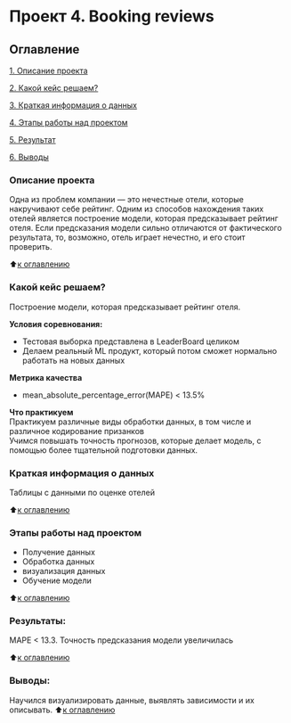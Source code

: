 # Проект 4. Booking reviews

## Оглавление  
[1. Описание проекта](https://github.com/Grichick/sf_data_science/tree/main/project_13_visualisation#%D0%BE%D0%BF%D0%B8%D1%81%D0%B0%D0%BD%D0%B8%D0%B5-%D0%BF%D1%80%D0%BE%D0%B5%D0%BA%D1%82%D0%B0)

[2. Какой кейс решаем?](https://github.com/Grichick/sf_data_science/tree/main/project_13_visualisation#%D0%BA%D0%B0%D0%BA%D0%BE%D0%B9-%D0%BA%D0%B5%D0%B9%D1%81-%D1%80%D0%B5%D1%88%D0%B0%D0%B5%D0%BC) 

[3. Краткая информация о данных](https://github.com/Grichick/sf_data_science/tree/main/project_13_visualisation#%D0%BA%D0%B0%D0%BA%D0%BE%D0%B9-%D0%BA%D0%B5%D0%B9%D1%81-%D1%80%D0%B5%D1%88%D0%B0%D0%B5%D0%BC) 

[4. Этапы работы над проектом](https://github.com/Grichick/sf_data_science/tree/main/project_13_visualisation#%D0%BA%D0%B0%D0%BA%D0%BE%D0%B9-%D0%BA%D0%B5%D0%B9%D1%81-%D1%80%D0%B5%D1%88%D0%B0%D0%B5%D0%BC) 

[5. Результат](https://github.com/Grichick/sf_data_science/tree/main/project_13_visualisation#%D0%BA%D0%B0%D0%BA%D0%BE%D0%B9-%D0%BA%D0%B5%D0%B9%D1%81-%D1%80%D0%B5%D1%88%D0%B0%D0%B5%D0%BC)
    
[6. Выводы](https://github.com/Grichick/sf_data_science/tree/main/project_13_visualisation#%D0%B2%D1%8B%D0%B2%D0%BE%D0%B4%D1%8B) 

### Описание проекта    
Одна из проблем компании — это нечестные отели, которые накручивают себе рейтинг. Одним из способов нахождения таких отелей является построение модели, которая предсказывает рейтинг отеля. Если предсказания модели сильно отличаются от фактического результата, то, возможно, отель играет нечестно, и его стоит проверить.

:arrow_up:[к оглавлению](https://github.com/Grichick/sf_data_science/tree/main/project_13_visualisation#%D0%BE%D0%B3%D0%BB%D0%B0%D0%B2%D0%BB%D0%B5%D0%BD%D0%B8%D0%B5)


### Какой кейс решаем?    
Построение модели, которая предсказывает рейтинг отеля.

**Условия соревнования:**  
- Тестовая выборка представлена в LeaderBoard целиком
- Делаем реальный ML продукт, который потом сможет нормально работать на новых данных

**Метрика качества**     
- mean_absolute_percentage_error(MAPE) < 13.5%

**Что практикуем**  
Практикуем различные виды обработки данных, в том числе и различное кодирование призанков   
Учимся повышать точность прогнозов, которые делает модель, с помощью более тщательной подготовки данных.


### Краткая информация о данных
Таблицы с данными по оценке отелей 
  
:arrow_up:[к оглавлению](https://github.com/Grichick/sf_data_science/tree/main/project_13_visualisation#%D0%BE%D0%B3%D0%BB%D0%B0%D0%B2%D0%BB%D0%B5%D0%BD%D0%B8%D0%B5)


### Этапы работы над проектом  
- Получение данных
- Обработка данных
- визуализация данных
- Обучение модели

:arrow_up:[к оглавлению](https://github.com/Grichick/sf_data_science/tree/main/project_13_visualisation#%D0%BE%D0%B3%D0%BB%D0%B0%D0%B2%D0%BB%D0%B5%D0%BD%D0%B8%D0%B5)


### Результаты:  
MAPE < 13.3. Точность предсказания модели увеличилась

:arrow_up:[к оглавлению](https://github.com/Grichick/sf_data_science/tree/main/project_13_visualisation#%D0%BE%D0%B3%D0%BB%D0%B0%D0%B2%D0%BB%D0%B5%D0%BD%D0%B8%D0%B5)


### Выводы:  
Научился визуализировать данные, выявлять зависимости и их описывать.
:arrow_up:[к оглавлению](https://github.com/Grichick/sf_data_science/tree/main/project_13_visualisation#%D0%BE%D0%B3%D0%BB%D0%B0%D0%B2%D0%BB%D0%B5%D0%BD%D0%B8%D0%B5)

